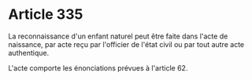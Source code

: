 # Article 335

La reconnaissance d'un enfant naturel peut être faite dans l'acte de naissance, par acte reçu par l'officier de l'état civil ou par tout autre acte authentique.

L'acte comporte les énonciations prévues à l'article 62.
